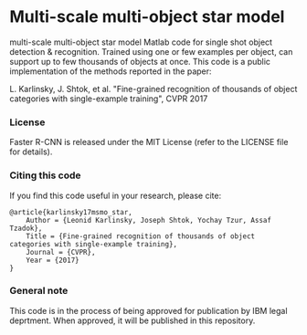 # Multi-scale multi-object star model
multi-scale multi-object star model Matlab code for single shot object detection & recognition. 
Trained using one or few examples per object, can support up to few thousands of objects at once.
This code is a public implementation of the methods reported in the paper:

L. Karlinsky, J. Shtok, et al. "Fine-grained recognition of thousands of object categories with single-example training", CVPR 2017

### License

Faster R-CNN is released under the MIT License (refer to the LICENSE file for details).

### Citing this code

If you find this code useful in your research, please cite:

    @article{karlinsky17msmo_star,
        Author = {Leonid Karlinsky, Joseph Shtok, Yochay Tzur, Assaf Tzadok},
        Title = {Fine-grained recognition of thousands of object categories with single-example training},
        Journal = {CVPR},
        Year = {2017}
    }

### General note

This code is in the process of being approved for publication by IBM legal deprtment. When approved, it will be published in this repository.
